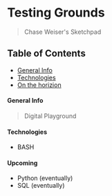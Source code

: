 # Testing Grounds
> Chase Weiser's Sketchpad

## Table of Contents
* [General Info](#general-info)
* [Technologies](#technologies)
* [On the horizion](#upcoming)

#### General Info
>Digital Playground 

#### Technologies
* BASH

#### Upcoming
* Python (eventually)
* SQL (eventually)



